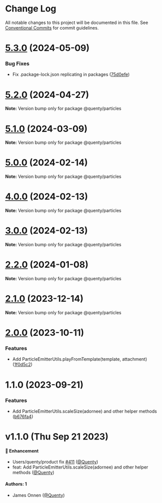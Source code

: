 # Change Log

All notable changes to this project will be documented in this file.
See [Conventional Commits](https://conventionalcommits.org) for commit guidelines.

# [5.3.0](https://github.com/Quenty/NevermoreEngine/compare/@quenty/particles@5.2.0...@quenty/particles@5.3.0) (2024-05-09)


### Bug Fixes

* Fix .package-lock.json replicating in packages ([75d0efe](https://github.com/Quenty/NevermoreEngine/commit/75d0efeef239f221d93352af71a5b3e930ec23c5))





# [5.2.0](https://github.com/Quenty/NevermoreEngine/compare/@quenty/particles@5.1.0...@quenty/particles@5.2.0) (2024-04-27)

**Note:** Version bump only for package @quenty/particles





# [5.1.0](https://github.com/Quenty/NevermoreEngine/compare/@quenty/particles@5.0.0...@quenty/particles@5.1.0) (2024-03-09)

**Note:** Version bump only for package @quenty/particles





# [5.0.0](https://github.com/Quenty/NevermoreEngine/compare/@quenty/particles@4.0.0...@quenty/particles@5.0.0) (2024-02-14)

**Note:** Version bump only for package @quenty/particles





# [4.0.0](https://github.com/Quenty/NevermoreEngine/compare/@quenty/particles@3.0.0...@quenty/particles@4.0.0) (2024-02-13)

**Note:** Version bump only for package @quenty/particles





# [3.0.0](https://github.com/Quenty/NevermoreEngine/compare/@quenty/particles@2.2.0...@quenty/particles@3.0.0) (2024-02-13)

**Note:** Version bump only for package @quenty/particles





# [2.2.0](https://github.com/Quenty/NevermoreEngine/compare/@quenty/particles@2.1.0...@quenty/particles@2.2.0) (2024-01-08)

**Note:** Version bump only for package @quenty/particles





# [2.1.0](https://github.com/Quenty/NevermoreEngine/compare/@quenty/particles@2.0.0...@quenty/particles@2.1.0) (2023-12-14)

**Note:** Version bump only for package @quenty/particles





# [2.0.0](https://github.com/Quenty/NevermoreEngine/compare/@quenty/particles@1.1.0...@quenty/particles@2.0.0) (2023-10-11)


### Features

* Add ParticleEmitterUtils.playFromTemplate(template, attachment) ([1f0d5c2](https://github.com/Quenty/NevermoreEngine/commit/1f0d5c2782ffd59bff2d740186675be4e8bf801f))





# 1.1.0 (2023-09-21)


### Features

* Add ParticleEmitterUtils.scaleSize(adornee) and other helper methods ([b676fa4](https://github.com/Quenty/NevermoreEngine/commit/b676fa45c8e3f4a2e151767b453b6ea1665df462))





# v1.1.0 (Thu Sep 21 2023)

#### 🚀 Enhancement

- Users/quenty/product fix [#411](https://github.com/Quenty/NevermoreEngine/pull/411) ([@Quenty](https://github.com/Quenty))
- feat: Add ParticleEmitterUtils.scaleSize(adornee) and other helper methods ([@Quenty](https://github.com/Quenty))

#### Authors: 1

- James Onnen ([@Quenty](https://github.com/Quenty))
